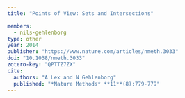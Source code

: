 ```yaml
---
title: "Points of View: Sets and Intersections"

members:
  - nils-gehlenborg
type: other
year: 2014
publisher: "https://www.nature.com/articles/nmeth.3033"
doi: "10.1038/nmeth.3033"
zotero-key: "QPTTZ7ZX"
cite:
  authors: "A Lex and N Gehlenborg"
  published: "*Nature Methods* **11**(8):779-779"
---
```

